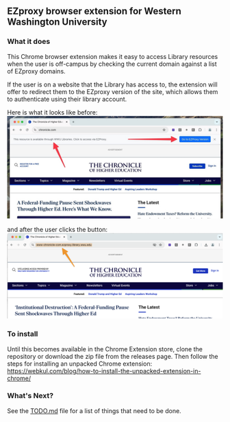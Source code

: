 ## EZproxy browser extension for Western Washington University

### What it does 
This Chrome browser extension makes it easy to access Library resources when the user is off-campus by checking the current domain against a list of EZproxy domains.

If the user is on a website that the Library has access to, the extension will offer to redirect them to the EZproxy version of the site, which allows them to authenticate using their library account.

Here is what it looks like before:
![EZproxy Domain Checker Screenshot](images/chronicle-before.png)

and after the user clicks the button:
![EZproxy Domain Checker Screenshot](images/chronicle-after.png)


### To install
Until this becomes available in the Chrome Extension store, clone the repository or download the zip file from the releases page.  Then follow the steps for installing an unpacked Chrome extension:  https://webkul.com/blog/how-to-install-the-unpacked-extension-in-chrome/ 


### What's Next?
See the [TODO.md](TODO.md) file for a list of things that need to be done.

